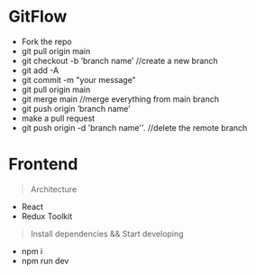 
# GitFlow
- Fork the repo
- git pull origin main
- git checkout -b ‘branch name’ //create a new branch 
- git add -A
- git commit -m "your message"
- git pull origin main
- git merge main //merge everything from main branch 
- git push origin ‘branch name’
- make a pull request
- git push origin -d 'branch name''. //delete the remote branch 

# Frontend


> Architecture
- React
- Redux Toolkit

  

> Install dependencies && Start developing
- npm i
- npm run dev


